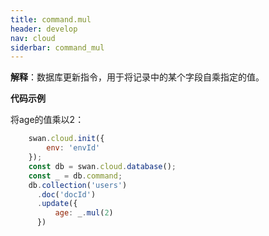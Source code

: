 ```yaml
---
title: command.mul
header: develop
nav: cloud
siderbar: command_mul
---
```

 
 
**解释**：数据库更新指令，用于将记录中的某个字段自乘指定的值。

**代码示例**

将age的值乘以2：

```js
    swan.cloud.init({
        env: 'envId'
    });
    const db = swan.cloud.database();
    const _ = db.command;
    db.collection('users')
      .doc('docId')
      .update({
          age: _.mul(2)
      })
```

